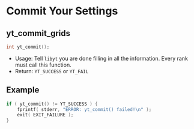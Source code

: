 # Commit Your Settings
## yt\_commit\_grids
```cpp
int yt_commit();
```
- Usage: Tell `libyt` you are done filling in all the information. Every rank must call this function.
- Return: `YT_SUCCESS` or `YT_FAIL`

## Example
```cpp
if ( yt_commit() != YT_SUCCESS ) {
    fprintf( stderr, "ERROR: yt_commit() failed!\n" );  
    exit( EXIT_FAILURE );  
}
```